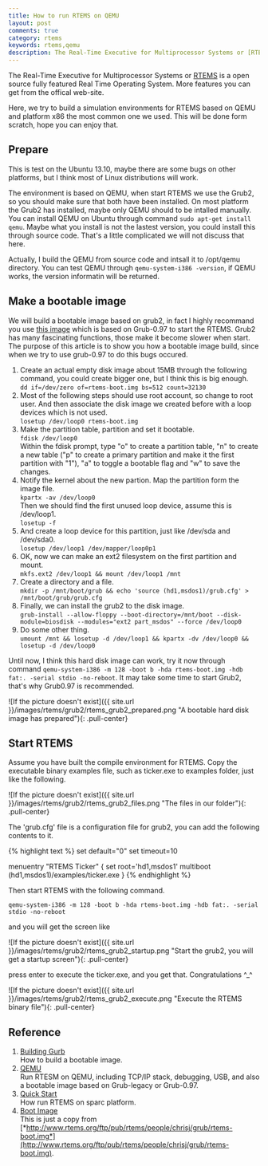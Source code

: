 ```yaml
---
title: How to run RTEMS on QEMU
layout: post
comments: true
category: rtems
keywords: rtems,qemu
description: The Real-Time Executive for Multiprocessor Systems or [RTEMS](http://www.rtems.org/ "Go to offical RTEMS site") is a open source fully featured Real Time Operating System. More features you can get from the offical web-site. Here, we try to build a simulation environments for RTEMS based on QEMU and platform x86 the most common one we used. This will be done form scratch, hope you can enjoy that.
---
```


The Real-Time Executive for Multiprocessor Systems or [RTEMS](http://www.rtems.org/ "Go to offical RTEMS site") is a open source fully featured Real Time Operating System. More features you can get from the offical web-site.

Here, we try to build a simulation environments for RTEMS based on QEMU and platform x86 the most common one we used. This will be done form scratch, hope you can enjoy that.

<!-- more -->

## Prepare

This is test on the Ubuntu 13.10, maybe there are some bugs on other platforms, but I think most of Linux distributions will work.

The environment is based on QEMU, when start RTEMS we use the Grub2, so you should make sure that both have been installed. On most platform the Grub2 has installed, maybe only QEMU should to be intalled manually. You can install QEMU on Ubuntu through command `sudo apt-get install qemu`. Maybe what you install is not the lastest version, you could install this through source code. That's a little complicated we will not discuss that here.

Actually, I build the QEMU from source code and intsall it to /opt/qemu directory. You can test QEMU through `qemu-system-i386 -version`, if QEMU works, the version informatin will be returned.   

## Make a bootable image

We will build a bootable image based on grub2, in fact I highly recommand you use [this image](http://www.rtems.org/ftp/pub/rtems/people/chrisj/grub/rtems-boot.img) which is based on Grub-0.97 to start the RTEMS. Grub2 has many fascinating functions, those make it become slower when start. The purpose of this article is to show you how a bootable image build, since when we try to use grub-0.97 to do this bugs occured.

1. Create an actual empty disk image about 15MB through the following command, you could create bigger one, but I think this is big enough.   
	`dd if=/dev/zero of=rtems-boot.img bs=512 count=32130`
2. Most of the following steps should use root account, so change to root user. And then associate the disk image we created before with a loop devices which is not used.   
	`losetup /dev/loop0 rtems-boot.img`
3. Make the partition table, partition and set it bootable.   
	`fdisk /dev/loop0`   
	Within the fdisk prompt, type "o" to create a partition table, "n" to create a new table ("p" to create a primary partition and make it the first partition with "1"), "a" to toggle a bootable flag and "w" to save the changes.
4. Notify the kernel about the new partion. Map the partition form the image file.   
	`kpartx -av /dev/loop0`   
   Then we should find the first unused loop device, assume this is /dev/loop1.   
	`losetup -f`
5. And create a loop device for this partition, just like /dev/sda and /dev/sda0.   
	`losetup /dev/loop1 /dev/mapper/loop0p1`
6. OK, now we can make an ext2 filesystem on the first partition and mount.   
	`mkfs.ext2 /dev/loop1 && mount /dev/loop1 /mnt`
7. Create a directory and a file.  
	`mkdir -p /mnt/boot/grub && echo 'source (hd1,msdos1)/grub.cfg' > /mnt/boot/grub/grub.cfg`
8. Finally, we can install the grub2 to the disk image.  
	`grub-install --allow-floppy --boot-directory=/mnt/boot --disk-module=biosdisk --modules="ext2 part_msdos" --force /dev/loop0`
9. Do some other thing.  
	`umount /mnt && losetup -d /dev/loop1 && kpartx -dv /dev/loop0 && losetup -d /dev/loop0`

Until now, I think this hard disk image can work, try it now through command `qemu-system-i386 -m 128 -boot b -hda rtems-boot.img -hdb fat:. -serial stdio -no-reboot`. It may take some time to start Grub2, that's why Grub0.97 is recommended.

![If the picture doesn't exist]({{ site.url }}/images/rtems/grub2/rtems_grub2_prepared.png "A bootable hard disk image has prepared"){: .pull-center}

## Start RTEMS
Assume you have built the compile environment for RTEMS. Copy the executable binary examples file, such as ticker.exe to examples folder, just like the following.

![If the picture doesn't exist]({{ site.url }}/images/rtems/grub2/rtems_grub2_files.png "The files in our folder"){: .pull-center}

The 'grub.cfg' file is a configuration file for grub2, you can add the following contents to it.

{% highlight text %}
set default="0"
set timeout=10
 
menuentry "RTEMS Ticker" {
     set root='hd1,msdos1'
         multiboot (hd1,msdos1)/examples/ticker.exe
}
{% endhighlight %}

Then start RTEMS with the following command.

`qemu-system-i386 -m 128 -boot b -hda rtems-boot.img -hdb fat:. -serial stdio -no-reboot`

and you will get the screen like

![If the picture doesn't exist]({{ site.url }}/images/rtems/grub2/rtems_grub2_startup.png "Start the grub2, you will get a startup screen"){: .pull-center}

press enter to execute the ticker.exe, and you get that. Congratulations ^_^

![If the picture doesn't exist]({{ site.url }}/images/rtems/grub2/rtems_grub2_execute.png "Execute the RTEMS binary file"){: .pull-center}

## Reference
1. [Building Gurb](http://www.rtems.org/wiki/index.php/Building_Grub)   
	How to build a bootable image.
2. [QEMU](http://www.rtems.org/wiki/index.php/QEMU)   
	Run RTESM on QEMU, including TCP/IP stack, debugging, USB, and also a bootable image based on Grub-legacy or Grub-0.97.
3. [Quick Start](http://www.rtems.org/wiki/index.php/Quick_Start)   
	How run RTEMS on sparc platform.
4. [Boot Image](/reference/rtems/rtems-boot.img "This is a copy")   
    This is just a copy from [*http://www.rtems.org/ftp/pub/rtems/people/chrisj/grub/rtems-boot.img*](http://www.rtems.org/ftp/pub/rtems/people/chrisj/grub/rtems-boot.img).

